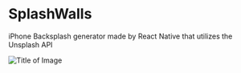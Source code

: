 # SplashWalls

iPhone Backsplash generator made by React Native that utilizes the Unsplash API

![Title of Image](https://raw.githubusercontent.com/reedwilliams24/SplashWalls/master/docs/screenshot1.PNG) 
